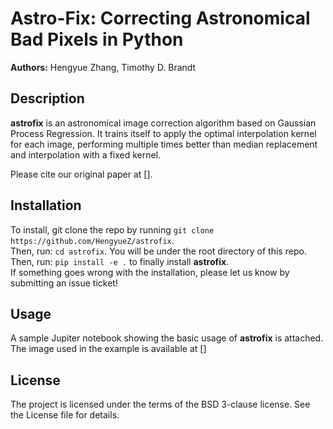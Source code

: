 # Astro-Fix: Correcting Astronomical Bad Pixels in Python
**Authors:** Hengyue Zhang, Timothy D. Brandt

## Description
**astrofix** is an astronomical image correction algorithm based on Gaussian Process Regression. It trains itself to apply the optimal interpolation kernel for each image, performing multiple times better than median replacement and interpolation with a fixed kernel.

Please cite our original paper at [].  

## Installation
To install, git clone the repo by running `git clone https://github.com/HengyueZ/astrofix`.  
Then, run: `cd astrofix`. You will be under the root directory of this repo.   
Then, run: `pip install -e .` to finally install **astrofix**.  
If something goes wrong with the installation, please let us know by submitting an issue ticket!

## Usage
A sample Jupiter notebook showing the basic usage of **astrofix** is attached. The image used in the example is available at []  

## License
The project is licensed under the terms of the BSD 3-clause license. See the License file for details.
